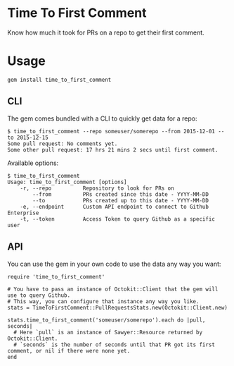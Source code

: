 # Time To First Comment

Know how much it took for PRs on a repo to get their first comment.

# Usage

```
gem install time_to_first_comment
```

## CLI

The gem comes bundled with a CLI to quickly get data for a repo:

```
$ time_to_first_comment --repo someuser/somerepo --from 2015-12-01 --to 2015-12-15
Some pull request: No comments yet.
Some other pull request: 17 hrs 21 mins 2 secs until first comment.
```

Available options:

```
$ time_to_first_comment
Usage: time_to_first_comment [options]
    -r, --repo          Repository to look for PRs on
        --from          PRs created since this date - YYYY-MM-DD
        --to            PRs created up to this date - YYYY-MM-DD
    -e, --endpoint      Custom API endpoint to connect to Github Enterprise
    -t, --token         Access Token to query Github as a specific user
```

## API

You can use the gem in your own code to use the data any way you want:

```
require 'time_to_first_comment'

# You have to pass an instance of Octokit::Client that the gem will use to query Github.
# This way, you can configure that instance any way you like.
stats = TimeToFirstComment::PullRequestsStats.new(Octokit::Client.new)

stats.time_to_first_comment('someuser/somerepo').each do |pull, seconds|
  # Here `pull` is an instance of Sawyer::Resource returned by Octokit::Client.
  # `seconds` is the number of seconds until that PR got its first comment, or nil if there were none yet.
end
```
